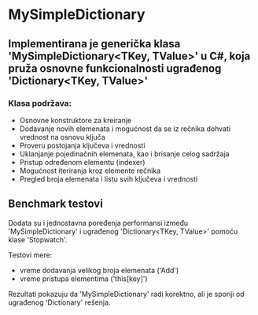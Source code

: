 # MySimpleDictionary

## Implementirana je generička klasa  'MySimpleDictionary<TKey, TValue>' u C#, koja pruža osnovne funkcionalnosti ugrađenog 'Dictionary<TKey, TValue>'

### Klasa podržava:
- Osnovne konstruktore za kreiranje  
- Dodavanje novih elemenata i mogućnost da se iz rečnika dohvati vrednost na osnovu ključa  
- Proveru postojanja ključeva i vrednosti  
- Uklanjanje pojedinačnih elemenata, kao i brisanje celog sadržaja  
- Pristup određenom elementu (indexer)  
- Mogućnost iteriranja kroz elemente rečnika  
- Pregled broja elemenata i listu svih ključeva i vrednosti

## Benchmark testovi
Dodata su i jednostavna poređenja performansi između 'MySimpleDictionary' i ugrađenog 'Dictionary<TKey, TValue>' pomoću klase 'Stopwatch'.  

Testovi mere:
- vreme dodavanja velikog broja elemenata ('Add')  
- vreme pristupa elementima ('this[key]')  

Rezultati pokazuju da 'MySimpleDictionary' radi korektno, ali je sporiji od ugrađenog 'Dictionary' rešenja.
